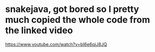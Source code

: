# snakejava, got bored so I pretty much copied the whole code from the linked video
https://www.youtube.com/watch?v=bI6e6qjJ8JQ
